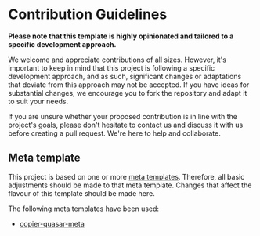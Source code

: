 # Contribution Guidelines
**Please note that this template is highly opinionated and tailored to a specific development approach.**

We welcome and appreciate contributions of all sizes. However, it's important to keep in mind that this project is following a specific development approach, and as such, significant changes or adaptations that deviate from this approach may not be accepted. If you have ideas for substantial changes, we encourage you to fork the repository and adapt it to suit your needs.

If you are unsure whether your proposed contribution is in line with the project's goals, please don't hesitate to contact us and discuss it with us before creating a pull request. We're here to help and collaborate.

## Meta template
This project is based on one or more [meta templates](https://github.com/worldworm/copier-showcase/blob/main/types/meta.md). Therefore, all basic adjustments should be made to that meta template. 
Changes that affect the flavour of this template should be made here.

The following meta templates have been used:
- [copier-quasar-meta](https://github.com/worldworm/copier-quasar-meta)
